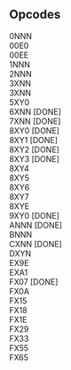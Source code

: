 ## Opcodes
0NNN    
00E0    
00EE    
1NNN    
2NNN    
3XNN    
3XNN    
5XY0    
6XNN    [DONE]  
7XNN    [DONE]  
8XY0    [DONE]  
8XY1    [DONE]  
8XY2    [DONE]  
8XY3    [DONE]  
8XY4    
8XY5    
8XY6    
8XY7    
8XYE    
9XY0    [DONE]  
ANNN    [DONE]  
BNNN    
CXNN    [DONE]  
DXYN    
EX9E    
EXA1    
FX07    [DONE]  
FX0A    
FX15    
FX18    
FX1E    
FX29    
FX33    
FX55    
FX65    